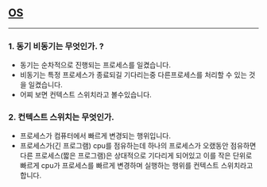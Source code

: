 ## [OS]()

---

### 1. 동기 비동기는 무엇인가. ?
- 동기는 순차적으로 진행되는 프로세스를 일켰습니다. 
- 비동기는  특정 프로세스가 종료되길 기다리는중 다른프로세스를 처리할 수 있는 것을 일켰습니다. 
- 어찌 보면 컨텍스트 스위치라고 볼수있습니다. 

### 2. 컨텍스트 스위치는 무엇인가.

-  프로세스가 컴퓨터에서 빠르게 변경되는 행위입니다. 
-  프로세스가(긴 프로그램) cpu를 점유하는데 하나의 프로세스가 오랬동안 점유하면 다른 프로세스(짧은 프로그램)은 상대적으로 기다리게 되어있고 이를 작은 단위로 빠르게 cpu가 프로세스를 빠르게 변경하며 실행하는 행위를 컨텍스트 스위치라고 합니다. 